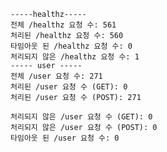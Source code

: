 
    -----healthz-----
    전체 /healthz 요청 수: 561
    처리된 /healthz 요청 수: 560
    타임아웃 된 /healthz 요청 수: 0
    처리되지 않은 /healthz 요청 수: 1
    ----- user -----
    전체 /user 요청 수: 271
    처리된 /user 요청 수 (GET): 0
    처리된 /user 요청 수 (POST): 271
    
    처리되지 않은 /user 요청 수 (GET): 0
    처리되지 않은 /user 요청 수 (POST): 0
    타임아웃 된 /user 요청 수: 0
    